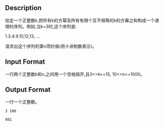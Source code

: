 ## Description

<p>给定一个正整数k,把所有k的方幂及所有有限个互不相等的k的方幕之和构成一个递增的序列。例如,当k=3时,这个序列是:</p><p>1.3.4.9.10,12,13, ...</p><p>请求出这个序列的第n项的值(用十进制数表示)。</p>

## Input Format

<p>一行两个正整数k和n,之间用一个空格隔开,且3&lt;=k&lt;=15, 10&lt;=n&lt;=1000。<br /></p>

## Output Format

<p>一行一个正整数。<br /></p>

```input1
3 100
```
```output1
981
```